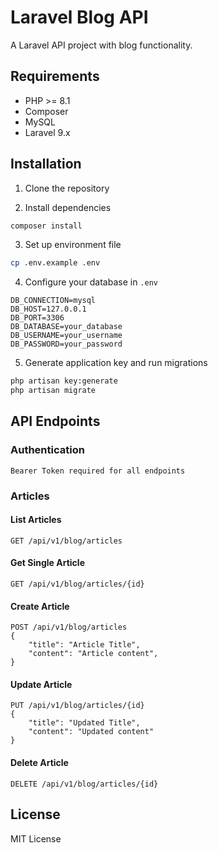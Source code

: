 # Laravel Blog API

A Laravel API project with blog functionality.

## Requirements

-   PHP >= 8.1
-   Composer
-   MySQL
-   Laravel 9.x

## Installation

1. Clone the repository

2. Install dependencies

```bash
composer install
```

3. Set up environment file

```bash
cp .env.example .env
```

4. Configure your database in `.env`

```env
DB_CONNECTION=mysql
DB_HOST=127.0.0.1
DB_PORT=3306
DB_DATABASE=your_database
DB_USERNAME=your_username
DB_PASSWORD=your_password
```

5. Generate application key and run migrations

```bash
php artisan key:generate
php artisan migrate
```

## API Endpoints

### Authentication

```
Bearer Token required for all endpoints
```

### Articles

#### List Articles

```http
GET /api/v1/blog/articles
```

#### Get Single Article

```http
GET /api/v1/blog/articles/{id}
```

#### Create Article

```http
POST /api/v1/blog/articles
{
    "title": "Article Title",
    "content": "Article content",
}
```

#### Update Article

```http
PUT /api/v1/blog/articles/{id}
{
    "title": "Updated Title",
    "content": "Updated content"
}
```

#### Delete Article

```http
DELETE /api/v1/blog/articles/{id}
```

## License

MIT License
